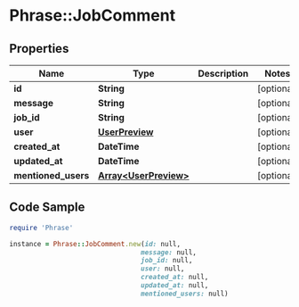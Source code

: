 # Phrase::JobComment

## Properties

Name | Type | Description | Notes
------------ | ------------- | ------------- | -------------
**id** | **String** |  | [optional] 
**message** | **String** |  | [optional] 
**job_id** | **String** |  | [optional] 
**user** | [**UserPreview**](UserPreview.md) |  | [optional] 
**created_at** | **DateTime** |  | [optional] 
**updated_at** | **DateTime** |  | [optional] 
**mentioned_users** | [**Array&lt;UserPreview&gt;**](UserPreview.md) |  | [optional] 

## Code Sample

```ruby
require 'Phrase'

instance = Phrase::JobComment.new(id: null,
                                 message: null,
                                 job_id: null,
                                 user: null,
                                 created_at: null,
                                 updated_at: null,
                                 mentioned_users: null)
```


